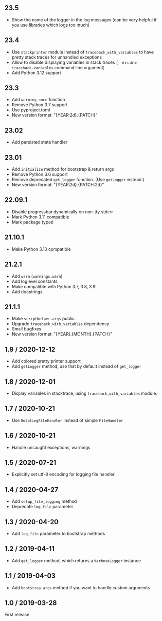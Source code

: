 ## 23.5

- Show the name of the logger in the log messages (can be very helpful if you use libraries which logs too much)

## 23.4

- Use `stackprinter` module instead of `traceback_with_variables` to have pretty stack traces for unhandled exceptions
- Allow to disable displaying variables in stack traces (`--disable-traceback-variables` command line argument)
- Add Python 3.12 support

## 23.3

- Add `warning_once` function
- Remove Python 3.7 support
- Use pyproject.toml
- New version format: "{YEAR:2d}.{PATCH}"

## 23.02

- Add persisted state handler

## 23.01

- Add `initialize` method for bootstrap & return args
- Remove Python 3.6 support
- Remove deprecated `get_logger` function. (Use `getLogger` instead.)
- New version format: "{YEAR:2d}.{PATCH:2d}"

## 22.09.1

- Disable progressbar dynamically on non-tty stderr
- Mark Python 3.11 compatible
- Mark package typed

## 21.10.1

- Make Python 3.10 compatible

## 21.2.1

- Add `warn` (`warnings.warn`)
- Add loglevel constants
- Make compatible with Python 3.7, 3.8, 3.9
- Add docstrings

## 21.1.1

- Make `scripthelper.args` public.
- Upgrade `traceback_with_variables` dependency
- Small bugfixes
- New version format: "{YEAR}.{MONTH}.{PATCH}"

## 1.9 / 2020-12-12

- Add colored pretty printer support
- Add `getLogger` method, use that by default instead of `get_logger`

## 1.8 / 2020-12-01

- Display variables in stacktrace, using `traceback_with_variables` module.

## 1.7 / 2020-10-21

- Use `RotatingFileHandler` instead of simple `FileHandler`

## 1.6 / 2020-10-21

- Handle uncaught exceptions, warnings

## 1.5 / 2020-07-21

- Explicitly set utf-8 encoding for logging file handler

## 1.4 / 2020-04-27

- Add `setup_file_logging` method
- Deprecate `log_file` parameter

## 1.3 / 2020-04-20

- Add `log_file` parameter to bootstrap methods

## 1.2 / 2019-04-11

- Add `get_logger` method, which returns a `VerboseLogger` instance

## 1.1 / 2019-04-03

- Add `bootstrap_args` method if you want to handle custom arguments

## 1.0 / 2019-03-28

First release